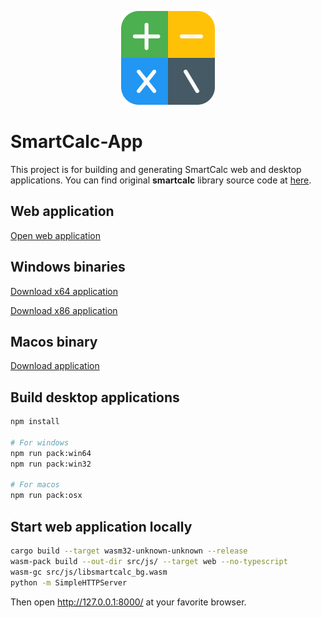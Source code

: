 <p align="center">
  <img src="assets/smartcalc.png" alt="SmartCalc" width="150" height="150" />
</p>

# SmartCalc-App
This project is for building and generating SmartCalc web and desktop applications.
You can find original **smartcalc** library source code at [here](https://github.com/erhanbaris/smartcalc/).

## Web application
[Open web application](https://erhanbaris.github.io/smartcalc-app/)


## Windows binaries
[Download x64 application](https://github.com/erhanbaris/smartcalc/releases/download/v1.0.1/smartcalc-win64-v1.0.1.zip)

[Download x86 application](https://github.com/erhanbaris/smartcalc/releases/download/v1.0.1/smartcalc-win32-v1.0.1.zip)


## Macos binary
[Download application](https://github.com/erhanbaris/smartcalc/releases/download/v1.0.1/smartcalc-osx-v1.0.1.zip)



## Build desktop applications

```bash
npm install

# For windows
npm run pack:win64
npm run pack:win32

# For macos
npm run pack:osx
```

## Start web application locally

```bash
cargo build --target wasm32-unknown-unknown --release
wasm-pack build --out-dir src/js/ --target web --no-typescript
wasm-gc src/js/libsmartcalc_bg.wasm
python -m SimpleHTTPServer
```

Then open http://127.0.0.1:8000/ at your favorite browser.

